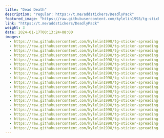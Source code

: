 ```yaml
---
title: "Dead Death"
description: "regular: https://t.me/addstickers/DeadlyPack"
featured_image: "https://raw.githubusercontent.com/kylelin1998/tg-sticker-spreading-worldwide-images/main/img/1113161d-0ef2-4fdd-b5be-b59142742310.jpg"
link: "https://t.me/addstickers/DeadlyPack"
weight: 3
date: 2024-01-17T00:13:24+08:00
images:
  - https://raw.githubusercontent.com/kylelin1998/tg-sticker-spreading-worldwide-images/main/img/1113161d-0ef2-4fdd-b5be-b59142742310.jpg
  - https://raw.githubusercontent.com/kylelin1998/tg-sticker-spreading-worldwide-images/main/img/e4b64952-b7ab-45c0-bc34-f66bbf56274b.jpg
  - https://raw.githubusercontent.com/kylelin1998/tg-sticker-spreading-worldwide-images/main/img/c5bbcaf5-4ace-4195-bb57-4d9a2e7c4e16.jpg
  - https://raw.githubusercontent.com/kylelin1998/tg-sticker-spreading-worldwide-images/main/img/b57c170b-0559-4f02-9acf-51b488b8b189.jpg
  - https://raw.githubusercontent.com/kylelin1998/tg-sticker-spreading-worldwide-images/main/img/ba618c2e-a6b5-4cee-b059-ae3667507058.jpg
  - https://raw.githubusercontent.com/kylelin1998/tg-sticker-spreading-worldwide-images/main/img/04ae59d7-eda8-4f79-9e69-e0bb0c9859ad.jpg
  - https://raw.githubusercontent.com/kylelin1998/tg-sticker-spreading-worldwide-images/main/img/108a16f6-f9fe-43ce-8eae-f0fbb735798b.jpg
  - https://raw.githubusercontent.com/kylelin1998/tg-sticker-spreading-worldwide-images/main/img/f79e5e93-c842-4834-97c7-4d92fde6d97a.jpg
  - https://raw.githubusercontent.com/kylelin1998/tg-sticker-spreading-worldwide-images/main/img/70b11ef9-cbac-4ffb-ba41-5d270492ca6c.jpg
  - https://raw.githubusercontent.com/kylelin1998/tg-sticker-spreading-worldwide-images/main/img/8c1df6b8-efd7-40f2-bd27-56c954aef364.jpg
  - https://raw.githubusercontent.com/kylelin1998/tg-sticker-spreading-worldwide-images/main/img/53faa946-b6f9-458e-953f-10b943d38258.jpg
  - https://raw.githubusercontent.com/kylelin1998/tg-sticker-spreading-worldwide-images/main/img/a5458e73-c436-4081-9369-7616afa64ed5.jpg
  - https://raw.githubusercontent.com/kylelin1998/tg-sticker-spreading-worldwide-images/main/img/ed2fe3bc-2bfc-42e9-8418-b59a537815a5.jpg
  - https://raw.githubusercontent.com/kylelin1998/tg-sticker-spreading-worldwide-images/main/img/e89e3db4-5bef-48e9-b1e5-99196e4048d6.jpg
  - https://raw.githubusercontent.com/kylelin1998/tg-sticker-spreading-worldwide-images/main/img/e04e27e4-ee55-45c8-909f-2f8a19d9b0e6.jpg
  - https://raw.githubusercontent.com/kylelin1998/tg-sticker-spreading-worldwide-images/main/img/d4b82447-c267-4744-90fc-58e3ef597d06.jpg
  - https://raw.githubusercontent.com/kylelin1998/tg-sticker-spreading-worldwide-images/main/img/3a4259bc-6cf3-4fea-9eed-265c2f43878f.jpg
  - https://raw.githubusercontent.com/kylelin1998/tg-sticker-spreading-worldwide-images/main/img/1f23873f-005e-4923-bba8-28adc2da3fb2.jpg
  - https://raw.githubusercontent.com/kylelin1998/tg-sticker-spreading-worldwide-images/main/img/31f78877-035a-4283-87b2-2ce6e97e9655.jpg
  - https://raw.githubusercontent.com/kylelin1998/tg-sticker-spreading-worldwide-images/main/img/61d63045-a249-4799-9ba6-fdbb3253d625.jpg
---
```

